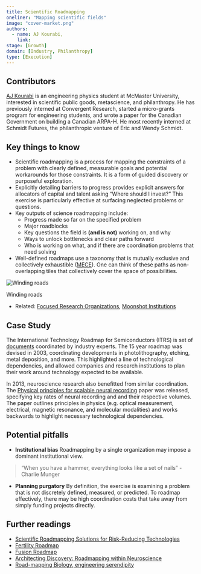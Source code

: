 ```yaml
---
title: Scientific Roadmapping
oneliner: "Mapping scientific fields"
image: "cover-market.png"
authors:
  - name: AJ Kourabi,
    link:
stage: [Growth]
domain: [Industry, Philanthropy]
type: [Execution]
---
```


## Contributors

[AJ Kourabi](https://www.ajkourabi.com/) is an engineering physics student at McMaster University, interested in scientific public goods, metascience, and philanthropy. He has previously interned at Convergent Research, started a micro-grants program for engineering students, and wrote a paper for the Canadian Government on building a Canadian ARPA-H. He most recently interned at Schmidt Futures, the philanthropic venture of Eric and Wendy Schmidt.

## Key things to know

- Scientific roadmapping is a process for mapping the constraints of a problem with clearly defined, measurable goals and potential workarounds for those constraints. It is a form of guided discovery or purposeful exploration.
- Explicitly detailing barriers to progress provides explicit answers for allocators of capital and talent asking “Where should I invest?” This exercise is particularly effective at surfacing neglected problems or questions.
- Key outputs of science roadmapping include:
    - Progress made so far on the specified problem
    - Major roadblocks
    - Key questions the field is **************************(and is not)************************** working on, and why
    - Ways to unlock bottlenecks and clear paths forward
    - Who is working on what, and if there are coordination problems that need solving
- Well-defined roadmaps use a taxonomy that is mutually exclusive and collectively exhaustible ([MECE](https://en.wikipedia.org/wiki/MECE_principle)). One can think of these paths as non-overlapping tiles that collectively cover the space of possibilities.

![Winding roads](https://s3-us-west-2.amazonaws.com/secure.notion-static.com/d42b9d89-567e-43aa-9995-b0ce05099d82/DALLE_2023-08-29_16.28.12_-_Winding_roads_in_the_foreground_leading_toward_a_miraculous_scientific_event_in_the_distance_at_night_digital_art_the_roads_are_illuminated_and_map.png)

Winding roads

- Related: [Focused Research Organizations](/collection?lever=Advanced%2520Market%2520Commitments), [Moonshot Institutions](/collection?lever=Moonshot%2520Institutions)

## Case Study

The International Technology Roadmap for Semiconductors (ITRS) is set of [documents](https://www.semiconductors.org/resources/2003-international-technology-roadmap-for-semiconductors-itrs/) coordinated by industry experts. The 15 year roadmap was devised in 2003, coordinating developments in photolithography, etching, metal deposition, and more. This highlighted a line of technological dependencies, and allowed companies and research institutions to plan their work around technology expected to be available.  

In 2013, neuroscience research also benefitted from similar coordination. The [Physical principles for scalable neural recording](https://www.frontiersin.org/articles/10.3389/fncom.2013.00137/full) paper was released, specifying key rates of neural recording and and their respective volumes. The paper outlines principles in physics (e.g. optical measurement, electrical, magnetic resonance, and molecular modalities) and works backwards to highlight necessary technological dependencies. 

## Potential pitfalls

- **Institutional bias** Roadmapping by a single organization may impose a dominant institutional view.

> “When you have a hammer, everything looks like a set of nails” - Charlie Munger
> 
- **Planning purgatory** By definition, the exercise is examining a problem that is not discretely defined, measured, or predicted. To roadmap effectively, there may be high coordination costs that take away from simply funding projects directly.

## Further readings

- [Scientific Roadmapping Solutions for Risk-Reducing Technologies](https://www.ajkourabi.com/writings/what-is-differential-technological-development#h.lnaiz1urrk7l)
- [Fertility Roadmap](https://docs.google.com/document/d/e/2PACX-1vT1hgf95phUa4e1nqf2VTfjFmUeSBwb7mihE86cU6bE1EI-EZteWm6UmeC18PJSs3Laog4rP7qKtT1j/pub#h.r18hpvw2jn1e)
- [Fusion Roadmap](https://www.scienceforamerica.org/wp-content/uploads/2023/05/SfA_Fusion_White_Paper__May2023v1.01.pdf)
- [Architecting Discovery: Roadmapping within Neuroscience](https://www.cell.com/neuron/pdf/S0896-6273(19)30286-7.pdf)
- [Road-mapping Biology, engineering serendipity](http://web.mit.edu/amarbles/www/docs/marblestone_revven_lecture2.pdf)